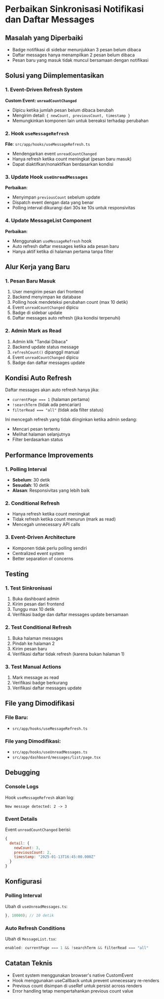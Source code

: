 # Perbaikan Sinkronisasi Notifikasi dan Daftar Messages

## Masalah yang Diperbaiki
- Badge notifikasi di sidebar menunjukkan 3 pesan belum dibaca
- Daftar messages hanya menampilkan 2 pesan belum dibaca
- Pesan baru yang masuk tidak muncul bersamaan dengan notifikasi

## Solusi yang Diimplementasikan

### 1. Event-Driven Refresh System
**Custom Event: `unreadCountChanged`**
- Dipicu ketika jumlah pesan belum dibaca berubah
- Mengirim detail: `{ newCount, previousCount, timestamp }`
- Memungkinkan komponen lain untuk bereaksi terhadap perubahan

### 2. Hook `useMessageRefresh`
**File**: `src/app/hooks/useMessageRefresh.ts`
- Mendengarkan event `unreadCountChanged`
- Hanya refresh ketika count meningkat (pesan baru masuk)
- Dapat diaktifkan/nonaktifkan berdasarkan kondisi

### 3. Update Hook `useUnreadMessages`
**Perbaikan**:
- Menyimpan `previousCount` sebelum update
- Dispatch event dengan data yang benar
- Polling interval dikurangi dari 30s ke 10s untuk responsivitas

### 4. Update MessageList Component
**Perbaikan**:
- Menggunakan `useMessageRefresh` hook
- Auto refresh daftar messages ketika ada pesan baru
- Hanya aktif ketika di halaman pertama tanpa filter

## Alur Kerja yang Baru

### 1. Pesan Baru Masuk
1. User mengirim pesan dari frontend
2. Backend menyimpan ke database
3. Polling hook mendeteksi perubahan count (max 10 detik)
4. Event `unreadCountChanged` dipicu
5. Badge di sidebar update
6. Daftar messages auto refresh (jika kondisi terpenuhi)

### 2. Admin Mark as Read
1. Admin klik "Tandai Dibaca"
2. Backend update status message
3. `refreshCount()` dipanggil manual
4. Event `unreadCountChanged` dipicu
5. Badge dan daftar messages update

## Kondisi Auto Refresh

Daftar messages akan auto refresh hanya jika:
- `currentPage === 1` (halaman pertama)
- `!searchTerm` (tidak ada pencarian)
- `filterRead === "all"` (tidak ada filter status)

Ini mencegah refresh yang tidak diinginkan ketika admin sedang:
- Mencari pesan tertentu
- Melihat halaman selanjutnya
- Filter berdasarkan status

## Performance Improvements

### 1. Polling Interval
- **Sebelum**: 30 detik
- **Sesudah**: 10 detik
- **Alasan**: Responsivitas yang lebih baik

### 2. Conditional Refresh
- Hanya refresh ketika count meningkat
- Tidak refresh ketika count menurun (mark as read)
- Mencegah unnecessary API calls

### 3. Event-Driven Architecture
- Komponen tidak perlu polling sendiri
- Centralized event system
- Better separation of concerns

## Testing

### 1. Test Sinkronisasi
1. Buka dashboard admin
2. Kirim pesan dari frontend
3. Tunggu max 10 detik
4. Verifikasi badge dan daftar messages update bersamaan

### 2. Test Conditional Refresh
1. Buka halaman messages
2. Pindah ke halaman 2
3. Kirim pesan baru
4. Verifikasi daftar tidak refresh (karena bukan halaman 1)

### 3. Test Manual Actions
1. Mark message as read
2. Verifikasi badge berkurang
3. Verifikasi daftar messages update

## File yang Dimodifikasi

### File Baru:
- `src/app/hooks/useMessageRefresh.ts`

### File yang Dimodifikasi:
- `src/app/hooks/useUnreadMessages.ts`
- `src/app/dashboard/messages/list/page.tsx`

## Debugging

### Console Logs
Hook `useMessageRefresh` akan log:
```
New message detected: 2 -> 3
```

### Event Details
Event `unreadCountChanged` berisi:
```javascript
{
  detail: {
    newCount: 3,
    previousCount: 2,
    timestamp: "2025-01-13T16:45:00.000Z"
  }
}
```

## Konfigurasi

### Polling Interval
Ubah di `useUnreadMessages.ts`:
```typescript
}, 10000); // 10 detik
```

### Auto Refresh Conditions
Ubah di `MessageList.tsx`:
```typescript
enabled: currentPage === 1 && !searchTerm && filterRead === "all"
```

## Catatan Teknis

- Event system menggunakan browser's native CustomEvent
- Hook menggunakan useCallback untuk prevent unnecessary re-renders
- Previous count disimpan di useRef untuk persist across renders
- Error handling tetap mempertahankan previous count value



